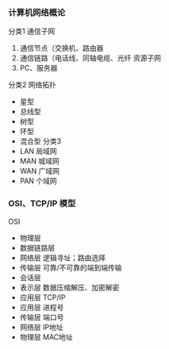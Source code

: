 ### 计算机网络概论
分类1
通信子网
1. 通信节点（交换机、路由器
2. 通信链路（电话线、同轴电缆、光纤
资源子网
1. PC、服务器

分类2
网络拓扑
- 星型
- 总线型
- 树型
- 环型
- 混合型
分类3
- LAN  局域网
- MAN 城域网
- WAN 广域网
- PAN  个域网

### OSI、TCP/IP 模型

OSI
- 物理层
- 数据链路层
- 网络层   逻辑寻址；路由选择
- 传输层  可靠/不可靠的端到端传输
- 会话层
- 表示层   数据压缩解压、加密解密
- 应用层
TCP/IP
- 应用层    进程号
- 传输层    端口号
- 网络层    IP地址
- 物理层    MAC地址

